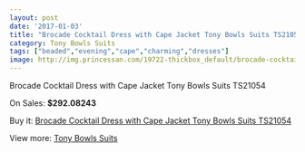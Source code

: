 ```yaml
---
layout: post
date: '2017-01-03'
title: "Brocade Cocktail Dress with Cape Jacket Tony Bowls Suits TS21054"
category: Tony Bowls Suits
tags: ["beaded","evening","cape","charming","dresses"]
image: http://img.princessan.com/19722-thickbox_default/brocade-cocktail-dress-with-cape-jacket-tony-bowls-suits-ts21054.jpg
---
```

Brocade Cocktail Dress with Cape Jacket Tony Bowls Suits TS21054

On Sales: **$292.08243**
<a href="https://www.princessan.com/en/tony-bowls-suits/8804-brocade-cocktail-dress-with-cape-jacket-tony-bowls-suits-ts21054.html"><amp-img layout="responsive" width="600" height="600" src="//img.princessan.com/19722-thickbox_default/brocade-cocktail-dress-with-cape-jacket-tony-bowls-suits-ts21054.jpg" alt="Brocade Cocktail Dress with Cape Jacket Tony Bowls Suits TS21054 0" /></a>
<a href="https://www.princessan.com/en/tony-bowls-suits/8804-brocade-cocktail-dress-with-cape-jacket-tony-bowls-suits-ts21054.html"><amp-img layout="responsive" width="600" height="600" src="//img.princessan.com/19723-thickbox_default/brocade-cocktail-dress-with-cape-jacket-tony-bowls-suits-ts21054.jpg" alt="Brocade Cocktail Dress with Cape Jacket Tony Bowls Suits TS21054 1" /></a>
<a href="https://www.princessan.com/en/tony-bowls-suits/8804-brocade-cocktail-dress-with-cape-jacket-tony-bowls-suits-ts21054.html"><amp-img layout="responsive" width="600" height="600" src="//img.princessan.com/19724-thickbox_default/brocade-cocktail-dress-with-cape-jacket-tony-bowls-suits-ts21054.jpg" alt="Brocade Cocktail Dress with Cape Jacket Tony Bowls Suits TS21054 2" /></a>
<a href="https://www.princessan.com/en/tony-bowls-suits/8804-brocade-cocktail-dress-with-cape-jacket-tony-bowls-suits-ts21054.html"><amp-img layout="responsive" width="600" height="600" src="//img.princessan.com/19725-thickbox_default/brocade-cocktail-dress-with-cape-jacket-tony-bowls-suits-ts21054.jpg" alt="Brocade Cocktail Dress with Cape Jacket Tony Bowls Suits TS21054 3" /></a>
<a href="https://www.princessan.com/en/tony-bowls-suits/8804-brocade-cocktail-dress-with-cape-jacket-tony-bowls-suits-ts21054.html"><amp-img layout="responsive" width="600" height="600" src="//img.princessan.com/19726-thickbox_default/brocade-cocktail-dress-with-cape-jacket-tony-bowls-suits-ts21054.jpg" alt="Brocade Cocktail Dress with Cape Jacket Tony Bowls Suits TS21054 4" /></a>

Buy it: [Brocade Cocktail Dress with Cape Jacket Tony Bowls Suits TS21054](https://www.princessan.com/en/tony-bowls-suits/8804-brocade-cocktail-dress-with-cape-jacket-tony-bowls-suits-ts21054.html "Brocade Cocktail Dress with Cape Jacket Tony Bowls Suits TS21054")

View more: [Tony Bowls Suits](https://www.princessan.com/en/71-tony-bowls-suits "Tony Bowls Suits")